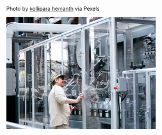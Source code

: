 <!--bl
(filemeta
    (title "pexels-kollipara-hemanth-18366881"))
/bl-->

Photo by [kollipara hemanth](https://www.pexels.com/photo/happy-worker-18366881/) via Pexels

<img src="./images/refactoring/pexels-kollipara-hemanth-18366881.jpg" style="height:300px"></img>